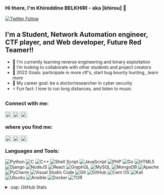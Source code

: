 ### Hi there, I'm Khireddine BELKHIRI - aka [khirou] 👋

[![Twitter Follow](https://img.shields.io/twitter/follow/BELKHIRIKhired1?color=1DA1F2&logo=twitter&style=for-the-badge)](https://twitter.com/BELKHIRIKhired1)

## I'm a Student, Network Automation engineer, CTF player, and Web developer, Future Red Teamer!!

- 🌱 I'm currently learning reverse engineering and binary exploitation
- 👯 I’m looking to collaborate with other students and project creators
- 🥅 2022 Goals: participate in more ctf's, start bug bounty hunting, ,learn more
- 🥅 My career goal: be a doctor/researcher in cyber security
- ⚡ Fun fact: I love to run long distances, and listen to music

### Connect with me:

[<img align="left" alt="khireddine10 | Twitter" width="22px" src="https://cdn.jsdelivr.net/npm/simple-icons@v3/icons/twitter.svg" />][twitter]
[<img align="left" alt="khireddine10 | LinkedIn" width="22px" src="https://cdn.jsdelivr.net/npm/simple-icons@v3/icons/linkedin.svg" />][linkedin]
[<img align="left" alt="khireddine10 | Instagram" width="22px" src="https://cdn.jsdelivr.net/npm/simple-icons@v3/icons/instagram.svg" />][instagram]

<br />

### where you find me:

[<img align="left" alt="khireddine10 | HackTheBox" width="22px" src="https://raw.githubusercontent.com/simple-icons/simple-icons/develop/icons/hackthebox.svg" />][htb]
[<img align="left" alt="khireddine10 | Hackerone" width="22px" src="https://raw.githubusercontent.com/simple-icons/simple-icons/develop/icons/hackerone.svg" />][hackerone]
[<img align="left" alt="khireddine10 | bugcrowd" width="22px" src="https://raw.githubusercontent.com/simple-icons/simple-icons/develop/icons/bugcrowd.svg" />][bugcrowd]
<br />

### Languages and Tools:

![Python](https://img.shields.io/badge/python-3670A0?style=for-the-badge&logo=python&logoColor=ffdd54)
![C](https://img.shields.io/badge/c-%2300599C.svg?style=for-the-badge&logo=c&logoColor=white)
![C++](https://img.shields.io/badge/c++-%2300599C.svg?style=for-the-badge&logo=c%2B%2B&logoColor=white)
![Shell Script](https://img.shields.io/badge/shell_script-%23121011.svg?style=for-the-badge&logo=gnu-bash&logoColor=white)
![JavaScript](https://img.shields.io/badge/javascript-%23323330.svg?style=for-the-badge&logo=javascript&logoColor=%23F7DF1E)
![PHP](https://img.shields.io/badge/php-%23777BB4.svg?style=for-the-badge&logo=php&logoColor=white)
![Go](https://img.shields.io/badge/go-%2300ADD8.svg?style=for-the-badge&logo=go&logoColor=white)
![HTML5](https://img.shields.io/badge/html5-%23E34F26.svg?style=for-the-badge&logo=html5&logoColor=white)
![Django](https://img.shields.io/badge/django-%23092E20.svg?style=for-the-badge&logo=django&logoColor=white)
![NodeJS](https://img.shields.io/badge/node.js-6DA55F?style=for-the-badge&logo=node.js&logoColor=white)
![React](https://img.shields.io/badge/react-%2320232a.svg?style=for-the-badge&logo=react&logoColor=%2361DAFB)
![GraphQL](https://img.shields.io/badge/-GraphQL-E10098?style=for-the-badge&logo=graphql&logoColor=white)
![MySQL](https://img.shields.io/badge/mysql-%2300f.svg?style=for-the-badge&logo=mysql&logoColor=white)
![MongoDB](https://img.shields.io/badge/MongoDB-%234ea94b.svg?style=for-the-badge&logo=mongodb&logoColor=white)
![Apache](https://img.shields.io/badge/apache-%23D42029.svg?style=for-the-badge&logo=apache&logoColor=white)
![PyCharm](https://img.shields.io/badge/pycharm-143?style=for-the-badge&logo=pycharm&logoColor=black&color=black&labelColor=green)
![Visual Studio Code](https://img.shields.io/badge/Visual%20Studio%20Code-0078d7.svg?style=for-the-badge&logo=visual-studio-code&logoColor=white)
![Git](https://img.shields.io/badge/git-%23F05033.svg?style=for-the-badge&logo=git&logoColor=white)
![GitHub](https://img.shields.io/badge/github-%23121011.svg?style=for-the-badge&logo=github&logoColor=white)
![Cent OS](https://img.shields.io/badge/cent%20os-002260?style=for-the-badge&logo=centos&logoColor=F0F0F0)
![Kali](https://img.shields.io/badge/Kali-268BEE?style=for-the-badge&logo=kalilinux&logoColor=white)
![Ubuntu](https://img.shields.io/badge/Ubuntu-E95420?style=for-the-badge&logo=ubuntu&logoColor=white)
![Ansible](https://img.shields.io/badge/ansible-%231A1918.svg?style=for-the-badge&logo=ansible&logoColor=white)
![Docker](https://img.shields.io/badge/docker-%230db7ed.svg?style=for-the-badge&logo=docker&logoColor=white)
![TOR](https://img.shields.io/badge/tor-%237E4798.svg?style=for-the-badge&logo=tor-project&logoColor=white)

<details>
  <summary>:zap: GitHub Stats</summary>

  <img align="left" alt="codeSTACKr's GitHub Stats" src="https://github-readme-stats.codestackr.vercel.app/api?username=codeSTACKr&show_icons=true&hide_border=true" />

</details>

[twitter]: https://twitter.com/BELKHIRIKhired1
[instagram]: https://www.instagram.com/khireddine_belkhiri/
[linkedin]: https://www.linkedin.com/in/khireddine-belkhiri-074086182/
[htb]: https://app.hackthebox.eu/profile/473061
[thm]: https://tryhackme.com/p/khirou
[hackerone]: https://hackerone.com/khirou
[bugcrowd]: https://bugcrowd.com/khirou
